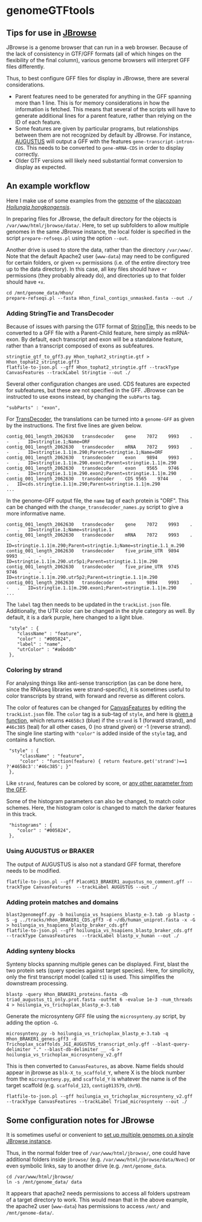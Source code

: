 # genomeGTFtools

## Tips for use in [JBrowse](https://jbrowse.org/) ##
JBrowse is a genome browser that can run in a web browser. Because of the lack of consistency in GTF/GFF formats (all of which hinges on the flexibility of the final column), various genome browsers will interpret GFF files differently.

Thus, to best configure GFF files for display in JBrowse, there are several considerations.

* Parent features need to be generated for anything in the GFF spanning more than 1 line. This is for memory considerations in how the information is fetched. This means that several of the scripts will have to generate additional lines for a parent feature, rather than relying on the ID of each feature.
* Some features are given by particular programs, but relationships between them are not recognized by default by JBrowse. For instance, [AUGUSTUS](http://bioinf.uni-greifswald.de/augustus/) will output a GFF with the features `gene-transcript-intron-CDS`. This needs to be converted to `gene-mRNA-CDS` in order to display correctly.
* Older GTF versions will likely need substantial format conversion to display as expected.

## An example workflow ##
Here I make use of some examples from the [genome](https://bitbucket.org/molpalmuc/hoilungia-genome/src/master/) of the [placozoan *Hoilungia hongkongensis*](https://doi.org/10.1371/journal.pbio.2005359).

In preparing files for JBrowse, the default directory for the objects is `/var/www/html/jbrowse/data/`. Here, to set up subfolders to allow multiple genomes in the same JBrowse instance, the local folder is specified in the script `prepare-refseqs.pl` using the option `--out`. 

Another drive is used to store the data, rather than the directory `/var/www/`. Note that the default Apache2 user (`www-data`) may need to be configured for certain folders, or given `+x` permissions (i.e. of the entire directory tree up to the data directory). In this case, all key files should have `+r` permissions (they probably already do), and directories up to that folder should have `+x`.

```
cd /mnt/genome_data/Hhon/
prepare-refseqs.pl --fasta Hhon_final_contigs_unmasked.fasta --out ./
```

### Adding StringTie and TransDecoder ###
Because of issues with parsing the GTF format of [StringTie](https://ccb.jhu.edu/software/stringtie/index.shtml), this needs to be converted to a GFF file with a Parent-Child feature, here simply as mRNA-exon. By default, each transcript and exon will be a standalone feature, rather than a transcript composed of exons as subfeatures.

```
stringtie_gtf_to_gff3.py Hhon_tophat2_stringtie.gtf > Hhon_tophat2_stringtie.gff3
flatfile-to-json.pl --gff Hhon_tophat2_stringtie.gff --trackType CanvasFeatures --trackLabel Stringtie --out ./
```

Several other configuration changes are used. CDS features are expected for subfeatures, but these are not specified in the GFF. JBrowse can be instructed to use exons instead, by changing the `subParts` tag.

`"subParts" : "exon",`

For [TransDecoder](https://github.com/TransDecoder/TransDecoder/wiki), the translations can be turned into a `genome-GFF` as given by the instructions. The first five lines are given below.

```
contig_001_length_2062630	transdecoder	gene	7072	9993	.	-	.	ID=stringtie.1;Name=ORF
contig_001_length_2062630	transdecoder	mRNA	7072	9993	.	-	.	ID=stringtie.1.1|m.290;Parent=stringtie.1;Name=ORF
contig_001_length_2062630	transdecoder	exon	9894	9993	.	-	.	ID=stringtie.1.1|m.290.exon1;Parent=stringtie.1.1|m.290
contig_001_length_2062630	transdecoder	exon	9565	9746	.	-	.	ID=stringtie.1.1|m.290.exon2;Parent=stringtie.1.1|m.290
contig_001_length_2062630	transdecoder	CDS	9565	9744	.	-	.	ID=cds.stringtie.1.1|m.290;Parent=stringtie.1.1|m.290
...
```

In the genome-GFF output file, the `name` tag of each protein is "ORF". This can be changed with the `change_transdecoder_names.py` script to give a more informative name. 

```
contig_001_length_2062630	transdecoder	gene	7072	9993	.	-	.	ID=stringtie.1;Name=stringtie.1
contig_001_length_2062630	transdecoder	mRNA	7072	9993	.	-	.	ID=stringtie.1.1|m.290;Parent=stringtie.1;Name=stringtie.1.1_m.290
contig_001_length_2062630	transdecoder	five_prime_UTR	9894	9993	.	-	.	ID=stringtie.1.1|m.290.utr5p1;Parent=stringtie.1.1|m.290
contig_001_length_2062630	transdecoder	five_prime_UTR	9745	9746	.	-	.	ID=stringtie.1.1|m.290.utr5p2;Parent=stringtie.1.1|m.290
contig_001_length_2062630	transdecoder	exon	9894	9993	.	-	.	ID=stringtie.1.1|m.290.exon1;Parent=stringtie.1.1|m.290
...
```

The `label` tag then needs to be updated in the `trackList.json` file. Additionally, the UTR color can be changed in the style category as well. By default, it is a dark purple, here changed to a light blue.

```
 "style" : {
    "className" : "feature",
    "color" : "#005824",
    "label" : "name",
    "utrColor" : "#a6bddb"
 },
```

### Coloring by strand ###
For analysing things like anti-sense transcription (as can be done here, since the RNAseq libraries were strand-specific), it is sometimes useful to color transcripts by strand, with forward and reverse as different colors.

The color of features can be changed for [CanvasFeatures](https://jbrowse.org/docs/canvas_features.html) by editing the `trackList.json` file. The `color` tag is a sub-tag of `style`, and here is [given a function](http://gmod.org/wiki/JBrowse_FAQ#How_do_I_customize_feature_colors_.28with_CanvasFeatures.29), which returns `#4658c3` (blue) if the `strand` is 1 (forward strand), and `#46c385` (teal) for all other cases, 0 (no strand given) or -1 (reverse strand). The single line starting with `"color"` is added inside of the `style` tag, and contains a function.

```
 "style" : {
     "className" : "feature",
     "color" : "function(feature) { return feature.get('strand')==1 ?'#4658c3':'#46c385'; }"
 },
```

Like `strand`, features can be colored by score, or [any other parameter from the GFF](http://gmod.org/wiki/JBrowse_FAQ#How_do_I_access_data_about_my_features_in_my_callback_or_plugin).

Some of the histogram parameters can also be changed, to match color schemes. Here, the histogram color is changed to match the darker features in this track.

```
 "histograms" : {
    "color" : "#005824",
 },
```

### Using AUGUSTUS or BRAKER ###
The output of AUGUSTUS is also not a standard GFF format, therefore needs to be modified.

`flatfile-to-json.pl --gff PlacoH13_BRAKER1_augustus_no_comment.gff --trackType CanvasFeatures  --trackLabel AUGUSTUS --out ./ `

### Adding protein matches and domains ###

```
blast2genomegff.py -b hoilungia_vs_hsapiens_blastp_e-3.tab -p blastp -S -g ../tracks/Hhon_BRAKER1_CDS.gff3 -d ~/db/human_uniprot.fasta -x -G > hoilungia_vs_hsapiens_blastp_braker_cds.gff
flatfile-to-json.pl --gff hoilungia_vs_hsapiens_blastp_braker_cds.gff --trackType CanvasFeatures  --trackLabel blastp_v_human --out ./
```

### Adding synteny blocks ###
Synteny blocks spanning multiple genes can be displayed. First, blast the two protein sets (query species against target species). Here, for simplicity, only the first transcript model (called `t1`) is used. This simplifies the downstream processing.

`blastp -query Hhon_BRAKER1_proteins.fasta -db triad_augustus_t1_only.prot.fasta -outfmt 6 -evalue 1e-3 -num_threads 4 > hoilungia_vs_trichoplax_blastp_e-3.tab`

Generate the microsynteny GFF file using the `microsynteny.py` script, by adding the option `-G`.

`microsynteny.py -b hoilungia_vs_trichoplax_blastp_e-3.tab -q Hhon_BRAKER1_genes.gff3 -d Trichoplax_scaffolds_JGI_AUGUSTUS_transcript_only.gff --blast-query-delimiter "." --blast-db-delimiter __ -G > hoilungia_vs_trichoplax_microsynteny_v2.gff`

This is then converted to `CanvasFeatures`, as above. Name fields should appear in jbrowse as `blk-X_to_scaffold_Y`, where X is the block number from the `microsynteny.py`, and `scaffold_Y` is whatever the name is of the target scaffold (e.g. `scaffold_123`, `contig013579`, `chr9`).

`flatfile-to-json.pl --gff hoilungia_vs_trichoplax_microsynteny_v2.gff --trackType CanvasFeatures --trackLabel Triad_microsynteny --out ./`

## Some configuration notes for JBrowse ##
It is sometimes useful or convenient to [set up multiple genomes on a single JBrowse instance](http://gmod.org/wiki/JBrowse_FAQ#How_do_I_set_up_multiple_genomes_in_a_single_jbrowse_instance.3F).

Thus, in the normal folder tree of `/var/www/html/jbrowse/`, one could have additional folders inside `jbrowse/` (e.g. `/var/www/html/jbrowse/data/Nvec`) or even symbolic links, say to another drive (e.g. `/mnt/genome_data`.

```
cd /var/www/html/jbrowse/
ln -s /mnt/genome_data/ data
```

It appears that apache2 needs permissions to access all folders upstream of a target directory to work. This would mean that in the above example, the apache2 user (`www-data`) has permissions to access `/mnt/` and `/mnt/genome-data/`.
